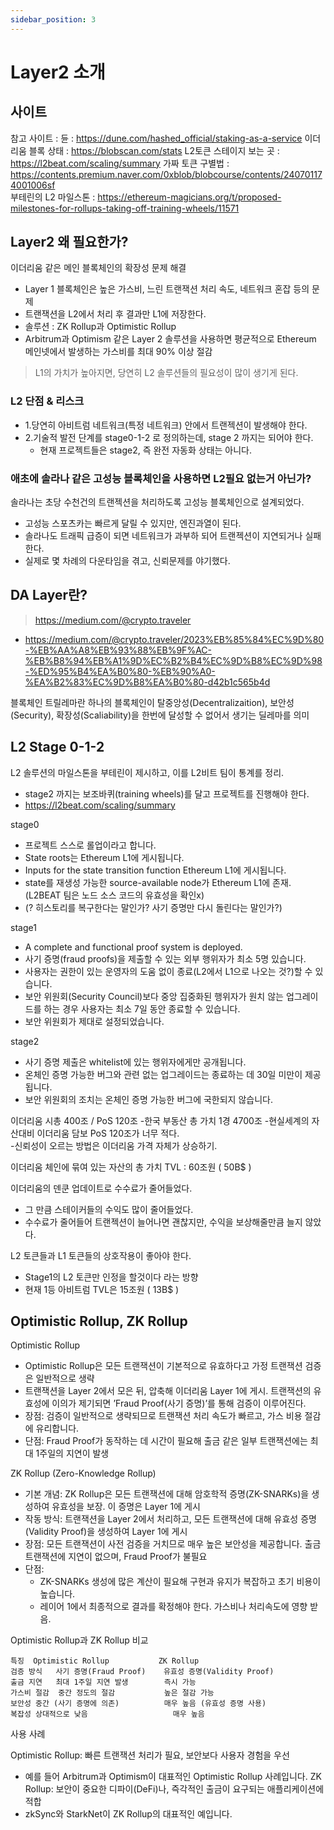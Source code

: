 ```yaml
---
sidebar_position: 3
---
```


# Layer2 소개  

## 사이트  

참고 사이트 : 
듄 : https://dune.com/hashed_official/staking-as-a-service 
이더리움 블록 상태 : https://blobscan.com/stats
L2토큰 스테이지 보는 곳 : https://l2beat.com/scaling/summary
가짜 토큰 구별법 : https://contents.premium.naver.com/0xblob/blobcourse/contents/240701174001006sf  
부테린의 L2 마일스톤 : https://ethereum-magicians.org/t/proposed-milestones-for-rollups-taking-off-training-wheels/11571  

## Layer2 왜 필요한가?  

이더리움 같은 메인 블록체인의 확장성 문제 해결  
- Layer 1 블록체인은 높은 가스비, 느린 트랜잭션 처리 속도, 네트워크 혼잡 등의 문제
- 트랜잭션을 L2에서 처리 후 결과만 L1에 저장한다.  
- 솔루션 : ZK Rollup과 Optimistic Rollup   
- Arbitrum과 Optimism 같은 Layer 2 솔루션을 사용하면 평균적으로 Ethereum 메인넷에서 발생하는 가스비를 최대 90% 이상 절감


>L1의 가치가 높아지면, 당연히 L2 솔루션들의 필요성이 많이 생기게 된다.   

### L2 단점 & 리스크   
- 1.당연히 아비트럼 네트워크(특정 네트워크) 안에서 트랜젝션이 발생해야 한다.  
- 2.기술적 발전 단계를 stage0-1-2 로 정의하는데, stage 2 까지는 되어야 한다. 
  - 현재 프로젝트들은 stage2, 즉 완전 자동화 상태는 아니다.  

### 애초에 솔라나 같은 고성능 블록체인을 사용하면 L2필요 없는거 아닌가?  

솔라나는 초당 수천건의 트랜젝션을 처리하도록 고성능 블록체인으로 설계되었다.  
- 고성능 스포츠카는 빠르게 달릴 수 있지만, 엔진과열이 된다.  
- 솔라나도 트래픽 급증이 되면 네트워크가 과부하 되어 트랜젝션이 지연되거나 실패한다.  
- 실제로 몇 차례의 다운타임을 겪고, 신뢰문제를 야기했다.  


## DA Layer란?  

>https://medium.com/@crypto.traveler
- https://medium.com/@crypto.traveler/2023%EB%85%84%EC%9D%80-%EB%AA%A8%EB%93%88%EB%9F%AC-%EB%B8%94%EB%A1%9D%EC%B2%B4%EC%9D%B8%EC%9D%98-%ED%95%B4%EA%B0%80-%EB%90%A0-%EA%B2%83%EC%9D%B8%EA%B0%80-d42b1c565b4d

블록체인 트릴레마란 하나의 블록체인이 탈중앙성(Decentralizaition), 보안성(Security), 확장성(Scaliability)을 한번에 달성할 수 없어서 생기는 딜레마를 의미  



## L2 Stage 0-1-2    

L2 솔루션의 마일스톤을 부테린이 제시하고, 이를 L2비트 팀이 통계를 정리.  
- stage2 까지는 보조바퀴(training wheels)를 달고 프로젝트를 진행해야 한다.  
- https://l2beat.com/scaling/summary

stage0
- 프로젝트 스스로 롤업이라고 합니다.
- State roots는 Ethereum L1에 게시됩니다.
- Inputs for the state transition function Ethereum L1에 게시됩니다.
- state를 재생성 가능한 source-available node가 Ethereum L1에 존재. (L2BEAT 팀은 노드 소스 코드의 유효성을 확인x)     
- (? 히스토리를 복구한다는 말인가? 사기 증명만 다시 돌린다는 말인가?)

stage1
- A complete and functional proof system is deployed.  
- 사기 증명(fraud proofs)을 제출할 수 있는 외부 행위자가 최소 5명 있습니다. 
- 사용자는 권한이 있는 운영자의 도움 없이 종료(L2에서 L1으로 나오는 것?)할 수 있습니다.
- 보안 위원회(Security Council)보다 중앙 집중화된 행위자가 원치 않는 업그레이드를 하는 경우 사용자는 최소 7일 동안 종료할 수 있습니다.
- 보안 위원회가 제대로 설정되었습니다.

stage2
- 사기 증명 제출은 whitelist에 있는 행위자에게만 공개됩니다.
- 온체인 증명 가능한 버그와 관련 없는 업그레이드는 종료하는 데 30일 미만이 제공됩니다.
- 보안 위원회의 조치는 온체인 증명 가능한 버그에 국한되지 않습니다.


이더리움 시총 400조 / PoS 120조 
-한국 부동산 총 가치 1경 4700조
-현실세계의 자산대비 이더리움 담보 PoS 120조가 너무 적다.  
-신뢰성이 오르는 방법은 이더리움 가격 자체가 상승하기.  

이더리움 체인에 묶여 있는 자산의 총 가치 TVL : 60조원 ( 50B$ )

이더리움의 덴쿤 업데이트로 수수료가 줄어들었다.  
- 그 만큼 스테이커들의  수익도 많이 줄어들었다.  
- 수수료가 줄어들어 트랜젝션이 늘어나면 괜찮지만, 수익을 보상해줄만큼 늘지 않았다.  

L2 토큰들과 L1 토큰들의 상호작용이 좋아야 한다.  
- Stage1의 L2 토큰만 인정을 할것이다 라는 방향  
- 현재 1등 아비트럼 TVL은 15조원 ( 13B$ )





## Optimistic Rollup, ZK Rollup   

Optimistic Rollup
- Optimistic Rollup은 모든 트랜잭션이 기본적으로 유효하다고 가정 트랜잭션 검증은 일반적으로 생략
- 트랜잭션을 Layer 2에서 모은 뒤, 압축해 이더리움 Layer 1에 게시. 트랜잭션의 유효성에 이의가 제기되면 ’Fraud Proof(사기 증명)’를 통해 검증이 이루어진다.  
- 장점: 검증이 일반적으로 생략되므로 트랜잭션 처리 속도가 빠르고, 가스 비용 절감에 유리합니다.
- 단점: Fraud Proof가 동작하는 데 시간이 필요해 출금 같은 일부 트랜잭션에는 최대 1주일의 지연이 발생

ZK Rollup (Zero-Knowledge Rollup)

- 기본 개념: ZK Rollup은 모든 트랜잭션에 대해 암호학적 증명(ZK-SNARKs)을 생성하여 유효성을 보장. 이 증명은 Layer 1에 게시
- 작동 방식: 트랜잭션을 Layer 2에서 처리하고, 모든 트랜잭션에 대해 유효성 증명(Validity Proof)을 생성하여 Layer 1에 게시
- 장점: 모든 트랜잭션이 사전 검증을 거치므로 매우 높은 보안성을 제공합니다. 출금 트랜잭션에 지연이 없으며, Fraud Proof가 불필요
- 단점: 
  - ZK-SNARKs 생성에 많은 계산이 필요해 구현과 유지가 복잡하고 초기 비용이 높습니다.  
  - 레이어 1에서 최종적으로 결과를 확정해야 한다. 가스비나 처리속도에 영향 받음.  

Optimistic Rollup과 ZK Rollup 비교

```
특징	Optimistic Rollup	        ZK Rollup  
검증 방식	사기 증명(Fraud Proof)	  유효성 증명(Validity Proof)  
출금 지연	최대 1주일 지연 발생	    즉시 가능
가스비 절감	중간 정도의 절감	        높은 절감 가능
보안성	중간 (사기 증명에 의존)	        매우 높음 (유효성 증명 사용)
복잡성	상대적으로 낮음	               매우 높음
```

사용 사례  

Optimistic Rollup: 빠른 트랜잭션 처리가 필요, 보안보다 사용자 경험을 우선   
  - 예를 들어 Arbitrum과 Optimism이 대표적인 Optimistic Rollup 사례입니다.
ZK Rollup: 보안이 중요한 디파이(DeFi)나, 즉각적인 출금이 요구되는 애플리케이션에 적합
  - zkSync와 StarkNet이 ZK Rollup의 대표적인 예입니다.

